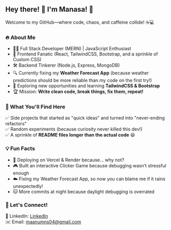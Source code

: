 ## Hey there! 👋 I'm Manasa! 🚀  

Welcome to my GitHub—where code, chaos, and caffeine collide! ☕💻  

### 🔥 About Me  
- 🧑‍💻 Full Stack Developer (MERN) | JavaScript Enthusiast  
- 🎨 Frontend Fanatic (React, TailwindCSS, Bootstrap, and a sprinkle of Custom CSS)  
- 🛠️ Backend Tinkerer (Node.js, Express, MongoDB)  
- 🔍 Currently fixing my **Weather Forecast App** (because weather predictions should be more reliable than my code on the first try!)  
- 🌱 Exploring new opportunities and learning **TailwindCSS & Bootstrap**  
- 🏆 Mission: **Write clean code, break things, fix them, repeat!**  

### 🎯 What You'll Find Here  
✅ Side projects that started as "quick ideas" and turned into "never-ending refactors"  
✅ Random experiments (because curiosity never killed this dev!)  
✅ A sprinkle of **README files longer than the actual code** 😆  

### 💡 Fun Facts  
- 🚀 Deploying on Vercel & Render because… why not?  
- 🎮 Built an interactive Clicker Game because debugging wasn’t stressful enough  
- ☁️ Fixing my Weather Forecast App, so now you can blame me if it rains unexpectedly!  
- 🐱 More commits at night because daylight debugging is overrated  

### 🚀 Let's Connect!  
💼 LinkedIn: [LinkedIn](https://www.linkedin.com/in/manasa-r-935695188/)  
✉️ Email: maanumns04@gmail.com  

